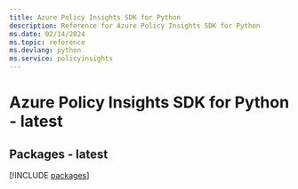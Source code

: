 ```yaml
---
title: Azure Policy Insights SDK for Python
description: Reference for Azure Policy Insights SDK for Python
ms.date: 02/14/2024
ms.topic: reference
ms.devlang: python
ms.service: policyinsights
---
```

# Azure Policy Insights SDK for Python - latest
## Packages - latest
[!INCLUDE [packages](policy-insights-index.md)]